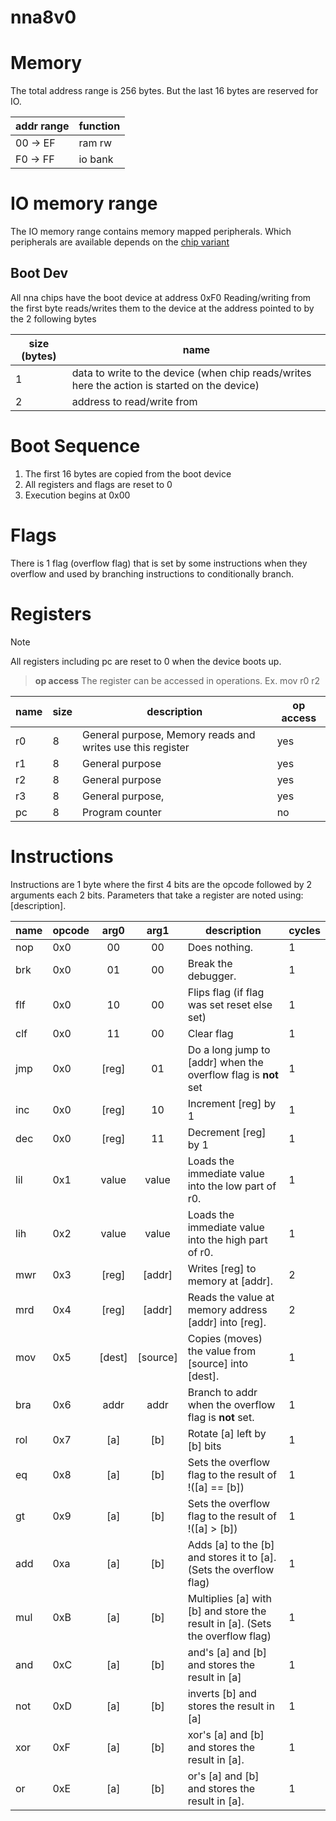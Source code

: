 # nna8v0

# Memory
The total address range is 256 bytes.
But the last 16 bytes are reserved for IO.

| addr range | function |
|------------|----------|
| 00 -> EF   | ram rw   |
| F0 -> FF   | io bank  |

# IO memory range
The IO memory range contains memory mapped peripherals.
Which peripherals are available depends on the [chip variant](chip_variants.md)

## Boot Dev
All nna chips have the boot device at address 0xF0
Reading/writing from the first byte reads/writes them to the device at the address pointed to by the 2 following bytes

| size (bytes) | name                                                                                          |
|--------------|-----------------------------------------------------------------------------------------------|
| 1            | data to write to the device (when chip reads/writes here the action is started on the device) |
| 2            | address to read/write from                                                                    |

# Boot Sequence
1. The first 16 bytes are copied from the boot device
2. All registers and flags are reset to 0
3. Execution begins at 0x00

# Flags
There is 1 flag (overflow flag) that is set by some instructions when they overflow and used by branching instructions to conditionally branch.

# Registers
> [!NOTE]
> All registers including pc are reset to 0 when the device boots up.

> **op access**
> The register can be accessed in operations. Ex. mov r0 r2
>

| name | size | description                                                | op access |
|------|------|------------------------------------------------------------|-----------|
| r0   | 8    | General purpose, Memory reads and writes use this register | yes       |
| r1   | 8    | General purpose                                            | yes       |
| r2   | 8    | General purpose                                            | yes       |
| r3   | 8    | General purpose,                                           | yes       |
| pc   | 8    | Program counter                                            | no        |

# Instructions
Instructions are 1 byte where the first 4 bits are the opcode followed by 2 arguments each 2 bits.
Parameters that take a register are noted using: [description].

| name | opcode |  arg0  |   arg1   | description                                                                   | cycles |
|------|--------|:------:|:--------:|-------------------------------------------------------------------------------|--------|
| nop  | 0x0    |   00   |    00    | Does nothing.                                                                 | 1      |
| brk  | 0x0    |   01   |    00    | Break the debugger.                                                           | 1      |
| flf  | 0x0    |   10   |    00    | Flips flag (if flag was set reset else set)                                   | 1      |
| clf  | 0x0    |   11   |    00    | Clear flag                                                                    | 1      |
| jmp  | 0x0    | [reg]  |    01    | Do a long jump to [addr] when the overflow flag is **not** set                | 1      |
| inc  | 0x0    | [reg]  |    10    | Increment [reg] by 1                                                          | 1      |
| dec  | 0x0    | [reg]  |    11    | Decrement [reg] by 1                                                          | 1      |
| lil  | 0x1    | value  |  value   | Loads the immediate value into the low part of r0.                            | 1      |
| lih  | 0x2    | value  |  value   | Loads the immediate value into the high part of r0.                           | 1      |
| mwr  | 0x3    | [reg]  |  [addr]  | Writes [reg] to memory at [addr].                                             | 2      |
| mrd  | 0x4    | [reg]  |  [addr]  | Reads the value at memory address [addr] into [reg].                          | 2      |
| mov  | 0x5    | [dest] | [source] | Copies (moves) the value from [source] into [dest].                           | 1      |
| bra  | 0x6    |  addr  |   addr   | Branch to addr when the overflow flag is **not** set.                         | 1      |
| rol  | 0x7    |  [a]   |   [b]    | Rotate [a] left by [b] bits                                                   | 1      |
| eq   | 0x8    |  [a]   |   [b]    | Sets the overflow flag to the result of !([a] == [b])                         | 1      |
| gt   | 0x9    |  [a]   |   [b]    | Sets the overflow flag to the result of !([a] > [b])                          | 1      |
| add  | 0xa    |  [a]   |   [b]    | Adds [a] to the [b] and stores it to [a]. (Sets the overflow flag)            | 1      |
| mul  | 0xB    |  [a]   |   [b]    | Multiplies [a] with [b] and store the result in [a]. (Sets the overflow flag) | 1      |
| and  | 0xC    |  [a]   |   [b]    | and's [a] and [b] and stores the result in [a]                                | 1      |
| not  | 0xD    |  [a]   |   [b]    | inverts [b] and stores the result in [a]                                      | 1      |
| xor  | 0xF    |  [a]   |   [b]    | xor's [a] and [b] and stores the result in [a].                               | 1      |
| or   | 0xE    |  [a]   |   [b]    | or's [a] and [b] and stores the result in [a].                                | 1      |


